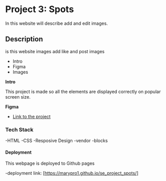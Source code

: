# Project 3: Spots
 In this website will describe add and edit images.

 ## Description
  is this website images add like and post images

* Intro  
* Figma  
* Images  
  
**Intro**
  
This project is made so all the elements are displayed correctly on popular screen size.
  
**Figma**
  
* [Link to the project ](https://www.figma.com/file/BBNm2bC3lj8QQMHlnqRsga/Sprint-3-Project-%E2%80%94-Spots?type=design&node-id=2%3A60&mode=design&t=afgNFybdorZO6cQo-1)
 
### Tech Stack
-HTML
-CSS
-Resposive Design
-vendor
-blocks
  
#### Deployment 
This webpage is deployed to Github pages

 
-deployment link: [https://marypro1.github.io/se_project_spots/]

